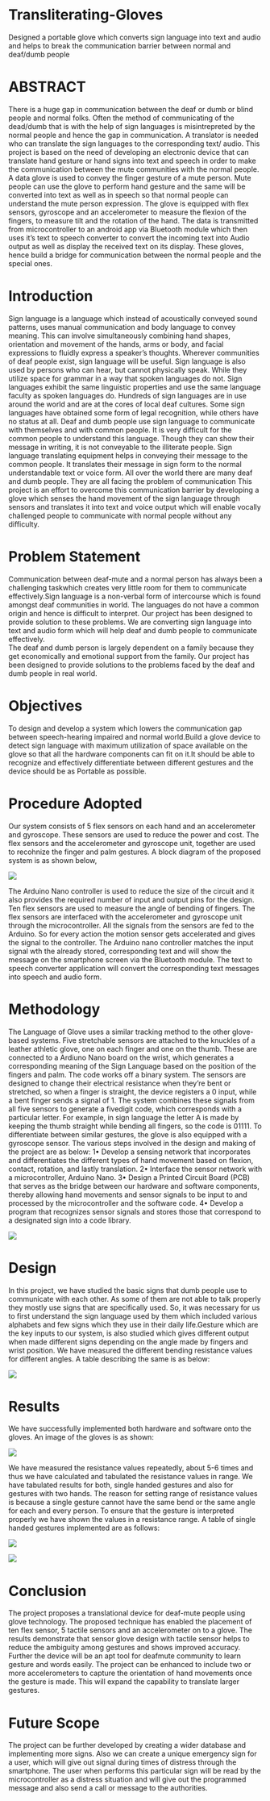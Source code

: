 # Transliterating-Gloves
Designed a portable glove which converts sign language into text and audio and helps to break the communication barrier between normal and deaf/dumb people
# ABSTRACT 
There is a huge gap in communication between the deaf or dumb or blind people and normal folks.
Often the method of communicating of the dead/dumb that is with the help of sign languages is
misintrepreted by the normal people and hence the gap in communication. A translator is needed who
can translate the sign languages to the corresponding text/ audio. This project is based on the need
of developing an electronic device that can translate hand gesture or hand signs into text and speech
in order to make the communication between the mute communities with the normal people. A data
glove is used to convey the finger gesture of a mute person. Mute people can use the glove to perform
hand gesture and the same will be converted into text as well as in speech so that normal people can
understand the mute person expression. The glove is equipped with flex sensors, gyroscope and an
accelerometer to measure the flexion of the fingers, to measure tilt and the rotation of the hand. The
data is transmitted from microcontroller to an android app via Bluetooth module which then uses it’s
text to speech converter to convert the incoming text into Audio output as well as display the received
text on its display. These gloves, hence build a bridge for communication between the normal people
and the special ones.
# Introduction
  Sign language is a language which instead of acoustically conveyed sound patterns, uses manual
communication and body language to convey meaning. This can involve simultaneously combining
hand shapes, orientation and movement of the hands, arms or body, and facial expressions to fluidly
express a speaker’s thoughts. Wherever communities of deaf people exist, sign language will be useful.
  Sign language is also used by persons who can hear, but cannot physically speak. While they
utilize space for grammar in a way that spoken languages do not. Sign languages exhibit the same
linguistic properties and use the same language faculty as spoken languages do.
  Hundreds of sign languages are in use around the world and are at the cores of local deaf cultures.
Some sign languages have obtained some form of legal recognition, while others have no status at all.
Deaf and dumb people use sign language to communicate with themselves and with common people.
It is very difficult for the common people to understand this language. Though they can show their
message in writing, it is not conveyable to the illiterate people. Sign language translating equipment
helps in conveying their message to the common people. It translates their message in sign form
to the normal understandable text or voice form. All over the world there are many deaf and dumb
people. They are all facing the problem of communication
  This project is an effort to overcome this communication barrier by developing a glove which
senses the hand movement of the sign language through sensors and translates it into text and voice
output which will enable vocally challenged people to communicate with normal people without any
difficulty.

# Problem Statement
  Communication between deaf-mute and a normal person has always been a challenging taskwhich creates very little room for them to communicate effectively.Sign language is a non-verbal form of intercourse which is found amongst deaf communities
  in world. The languages do not have a common origin and hence is difficult to interpret.
Our project has been designed to provide solution to these problems. We are converting sign
  language into text and audio form which will help deaf and dumb people to communicate
  effectively.	
 The deaf and dumb person is largely dependent on a family because they get economically and
  emotional support from the family. Our project has been designed to provide solutions to the
  problems faced by the deaf and dumb people in real world.

# Objectives
To design and develop a system which lowers the communication gap between speech-hearing impaired and normal world.Build a glove device to detect sign language with maximum utilization of space available on the glove so that all the hardware components can fit on it.It should be able to recognize and effectively differentiate between different gestures and the device should be as Portable as possible.

# Procedure Adopted
Our system consists of 5 flex sensors on each hand and an accelerometer and gyroscope. These
sensors are used to reduce the power and cost. The flex sensors and the accelerometer and gyroscope
unit, together are used to recohnize the finger and palm gestures. A block diagram of the proposed
system is as shown below,

![](proj1.PNG)

The Arduino Nano controller is used to reduce the size of the circuit and it also provides the
required number of input and output pins for the design. Ten flex sensors are used to measure the
angle of bending of fingers. The flex sensors are interfaced with the accelerometer and gyroscope
unit through the microcontroller. All the signals from the sensors are fed to the Arduino. So for
every action the motion sensor gets accelerated and gives the signal to the controller. The Arduino
nano controller matches the input signal wth the already stored, corresponding text and will show the
message on the smartphone screen via the Bluetooth module. The text to speech converter application
will convert the corresponding text messages into speech and audio form.

# Methodology

The Language of Glove uses a similar tracking method to the other glove-based systems. Five
stretchable sensors are attached to the knuckles of a leather athletic glove, one on each finger and
one on the thumb. These are connected to a Ardiuno Nano board on the wrist, which generates a
corresponding meaning of the Sign Language based on the position of the fingers and palm.
The code works off a binary system. The sensors are designed to change their electrical resistance
when they’re bent or stretched, so when a finger is straight, the device registers a 0 input, while a bent
finger sends a signal of 1. The system combines these signals from all five sensors to generate a fivedigit
code, which corresponds with a particular letter. For example, in sign language the letter A is
made by keeping the thumb straight while bending all fingers, so the code is 01111. To differentiate
between similar gestures, the glove is also equipped with a gyroscope sensor. The various steps
involved in the design and making of the project are as below:
1• Develop a sensing network that incorporates and differentiates the different types of hand
movement based on flexion, contact, rotation, and lastly translation.
2• Interface the sensor network with a microcontroller, Arduino Nano.
3• Design a Printed Circuit Board (PCB) that serves as the bridge between our hardware and
software components, thereby allowing hand movements and sensor signals to be input to and
processed by the microcontroller and the software code.
4• Develop a program that recognizes sensor signals and stores those that correspond to a designated
sign into a code library.


![](proj2.PNG)

# Design
In this project, we have studied the basic signs that dumb people use to communicate with each other. As some of them are not able to talk properly they mostly use signs that are specifically used.
So, it was necessary for us to first understand the sign language used by them which included various alphabets and few signs which they use in their daily life.Gesture which are the key inputs to our system, is also studied which gives different output when made different signs depending on the angle made by fingers and wrist position.
We have measured the different bending resistance values for different angles. A table describing the same is as below:

![](proj3.PNG)

# Results
We have successfully implemented both hardware and software onto the gloves. An image of the
gloves is as shown:

![](proj4.PNG)

We have measured the resistance values repeatedly, about 5-6 times and thus we have calculated
and tabulated the resistance values in range. We have tabulated results for both, single handed gestures
and also for gestures with two hands. The reason for setting range of resistance values is because
a single gesture cannot have the same bend or the same angle for each and every person. To ensure
that the gesture is interpreted properly we have shown the values in a resistance range.
A table of single handed gestures implemented are as follows:

![](proj5.PNG)


![](proj6.PNG)

# Conclusion
The project proposes a translational device for deaf-mute people using glove technology. The proposed
technique has enabled the placement of ten flex sensor, 5 tactile sensors and an accelerometer
on to a glove. The results demonstrate that sensor glove design with tactile sensor helps to reduce the
ambiguity among gestures and shows improved accuracy. Further the device will be an apt tool for
deafmute community to learn gesture and words easily. The project can be enhanced to include two
or more accelerometers to capture the orientation of hand movements once the gesture is made. This
will expand the capability to translate larger gestures.

# Future Scope
The project can be further developed by creating a wider database and implementing more signs.
Also we can create a unique emergency sign for a user, which will give out signal during times of
distress through the smartphone. The user when performs this particular sign will be read by the
microcontroller as a distress situation and will give out the programmed message and also send a call
or message to the authorities.


